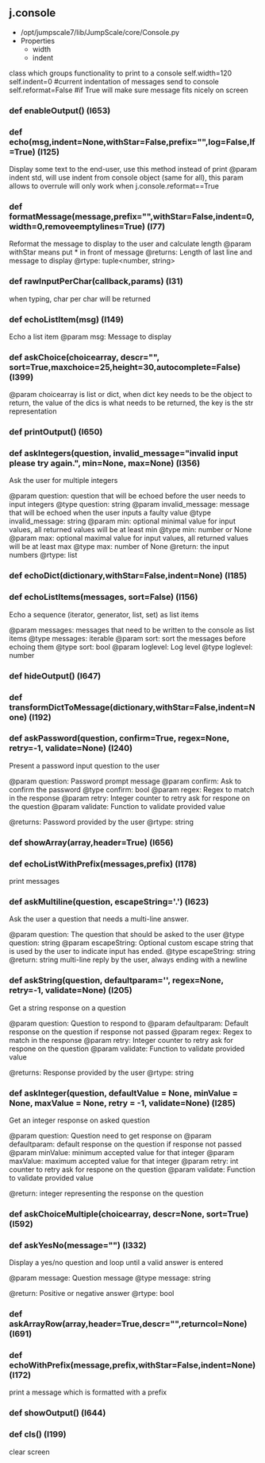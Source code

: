 ## j.console

- /opt/jumpscale7/lib/JumpScale/core/Console.py
- Properties
    - width
    - indent

class which groups functionality to print to a console
self.width=120
self.indent=0 #current indentation of messages send to console
self.reformat=False #if True will make sure message fits nicely on screen

### def enableOutput() (l653)

### def echo(msg,indent=None,withStar=False,prefix="",log=False,lf=True) (l125)

Display some text to the end-user, use this method instead of print
@param indent std, will use indent from console object (same for all), this param allows to overrule
        will only work when j.console.reformat==True

### def formatMessage(message,prefix="",withStar=False,indent=0,width=0,removeemptylines=True) (l77)

Reformat the message to display to the user and calculate length
@param withStar means put * in front of message
@returns: Length of last line and message to display
@rtype: tuple<number, string>

### def rawInputPerChar(callback,params) (l31)

when typing, char per char will be returned

### def echoListItem(msg) (l149)

Echo a list item
@param msg: Message to display

### def askChoice(choicearray, descr="", sort=True,maxchoice=25,height=30,autocomplete=False) (l399)

@param choicearray is list or dict, when dict key needs to be the object to return,
       the value of the dics is what needs to be returned, the key is the str representation

### def printOutput() (l650)

### def askIntegers(question, invalid_message="invalid input please try again.", min=None, max=None) (l356)

Ask the user for multiple integers

@param question: question that will be echoed before the user needs to input integers
@type question: string
@param invalid_message: message that will be echoed when the user inputs a faulty value
@type invalid_message: string
@param min: optional minimal value for input values, all returned values will be at least min
@type min: number or None
@param max: optional maximal value for input values, all returned values will be at least max
@type max: number of None
@return: the input numbers
@rtype: list<number>

### def echoDict(dictionary,withStar=False,indent=None) (l185)

### def echoListItems(messages, sort=False) (l156)

Echo a sequence (iterator, generator, list, set) as list items

@param messages: messages that need to be written to the console as list items
@type messages: iterable
@param sort: sort the messages before echoing them
@type sort: bool
@param loglevel: Log level
@type loglevel: number

### def hideOutput() (l647)

### def transformDictToMessage(dictionary,withStar=False,indent=None) (l192)

### def askPassword(question, confirm=True, regex=None, retry=-1, validate=None) (l240)

Present a password input question to the user

@param question: Password prompt message
@param confirm: Ask to confirm the password
@type confirm: bool
@param regex: Regex to match in the response
@param retry: Integer counter to retry ask for respone on the question
@param validate: Function to validate provided value

@returns: Password provided by the user
@rtype: string

### def showArray(array,header=True) (l656)

### def echoListWithPrefix(messages,prefix) (l178)

print messages

### def askMultiline(question, escapeString='.') (l623)

Ask the user a question that needs a multi-line answer.

@param question: The question that should be asked to the user
@type question: string
@param escapeString: Optional custom escape string that is used by the user to indicate input has ended.
@type escapeString: string
@return: string multi-line reply by the user, always ending with a newline

### def askString(question, defaultparam='', regex=None, retry=-1, validate=None) (l205)

Get a string response on a question

@param question: Question to respond to
@param defaultparam: Default response on the question if response not passed
@param regex: Regex to match in the response
@param retry: Integer counter to retry ask for respone on the question
@param validate: Function to validate provided value

@returns: Response provided by the user
@rtype: string

### def askInteger(question, defaultValue = None, minValue = None, maxValue = None, retry = -1, validate=None) (l285)

Get an integer response on asked question

@param question: Question need to get response on
@param defaultparam: default response on the question if response not passed
@param minValue: minimum accepted value for that integer
@param maxValue: maximum accepted value for that integer
@param retry: int counter to retry ask for respone on the question
@param validate: Function to validate provided value

@return: integer representing the response on the question

### def askChoiceMultiple(choicearray, descr=None, sort=True) (l592)

### def askYesNo(message="") (l332)

Display a yes/no question and loop until a valid answer is entered

@param message: Question message
@type message: string

@return: Positive or negative answer
@rtype: bool

### def askArrayRow(array,header=True,descr="",returncol=None) (l691)

### def echoWithPrefix(message,prefix,withStar=False,indent=None) (l172)

print a message which is formatted with a prefix

### def showOutput() (l644)

### def cls() (l199)

clear screen

